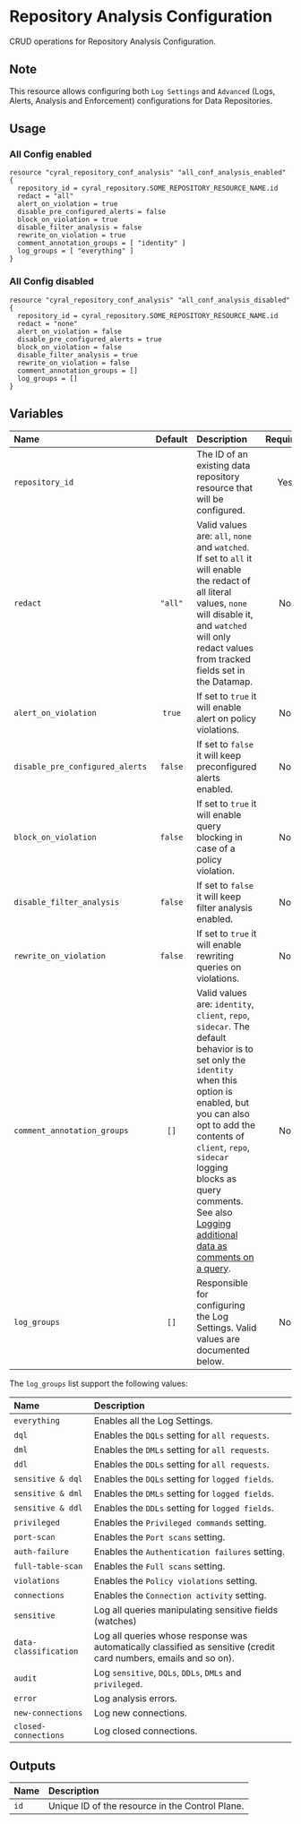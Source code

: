 # Repository Analysis Configuration

CRUD operations for Repository Analysis Configuration.

## Note

This resource allows configuring both `Log Settings` and `Advanced` (Logs, Alerts, Analysis and Enforcement) configurations for Data Repositories.

## Usage

### All Config enabled

```hcl
resource "cyral_repository_conf_analysis" "all_conf_analysis_enabled" {
  repository_id = cyral_repository.SOME_REPOSITORY_RESOURCE_NAME.id
  redact = "all"
  alert_on_violation = true
  disable_pre_configured_alerts = false
  block_on_violation = true
  disable_filter_analysis = false
  rewrite_on_violation = true
  comment_annotation_groups = [ "identity" ]
  log_groups = [ "everything" ]
}
```

### All Config disabled

```hcl
resource "cyral_repository_conf_analysis" "all_conf_analysis_disabled" {
  repository_id = cyral_repository.SOME_REPOSITORY_RESOURCE_NAME.id
  redact = "none"
  alert_on_violation = false
  disable_pre_configured_alerts = true
  block_on_violation = false
  disable_filter_analysis = true
  rewrite_on_violation = false
  comment_annotation_groups = []
  log_groups = []
}
```

## Variables

| Name                            | Default | Description                                                                                                                                                                                                                                                                                                                                                                       | Required |
| :------------------------------ | :-----: | :-------------------------------------------------------------------------------------------------------------------------------------------------------------------------------------------------------------------------------------------------------------------------------------------------------------------------------------------------------------------------------- | :------: |
| `repository_id`                 |         | The ID of an existing data repository resource that will be configured.                                                                                                                                                                                                                                                                                                           |   Yes    |
| `redact`                        | `"all"` | Valid values are: `all`, `none` and `watched`. If set to `all` it will enable the redact of all literal values, `none` will disable it, and `watched` will only redact values from tracked fields set in the Datamap.                                                                                                                                                             |    No    |
| `alert_on_violation`            | `true`  | If set to `true` it will enable alert on policy violations.                                                                                                                                                                                                                                                                                                                       |    No    |
| `disable_pre_configured_alerts` | `false` | If set to `false` it will keep preconfigured alerts enabled.                                                                                                                                                                                                                                                                                                                      |    No    |
| `block_on_violation`            | `false` | If set to `true` it will enable query blocking in case of a policy violation.                                                                                                                                                                                                                                                                                                     |    No    |
| `disable_filter_analysis`       | `false` | If set to `false` it will keep filter analysis enabled.                                                                                                                                                                                                                                                                                                                           |    No    |
| `rewrite_on_violation`          | `false` | If set to `true` it will enable rewriting queries on violations.                                                                                                                                                                                                                                                                                                                  |    No    |
| `comment_annotation_groups`     |  `[]`   | Valid values are: `identity`, `client`, `repo`, `sidecar`. The default behavior is to set only the `identity` when this option is enabled, but you can also opt to add the contents of `client`, `repo`, `sidecar` logging blocks as query comments. See also [Logging additional data as comments on a query](https://support.cyral.com/support/solutions/articles/44002218978). |    No    |
| `log_groups`                    |  `[]`   | Responsible for configuring the Log Settings. Valid values are documented below.                                                                                                                                                                                                                                                                                                  |    No    |

The `log_groups` list support the following values:

| Name                  | Description                                                                                                       |
| :-------------------- | :---------------------------------------------------------------------------------------------------------------- |
| `everything`          | Enables all the Log Settings.                                                                                     |
| `dql`                 | Enables the `DQLs` setting for `all requests`.                                                                    |
| `dml`                 | Enables the `DMLs` setting for `all requests`.                                                                    |
| `ddl`                 | Enables the `DDLs` setting for `all requests`.                                                                    |
| `sensitive & dql`     | Enables the `DQLs` setting for `logged fields`.                                                                   |
| `sensitive & dml`     | Enables the `DMLs` setting for `logged fields`.                                                                   |
| `sensitive & ddl`     | Enables the `DDLs` setting for `logged fields`.                                                                   |
| `privileged`          | Enables the `Privileged commands` setting.                                                                        |
| `port-scan`           | Enables the `Port scans` setting.                                                                                 |
| `auth-failure`        | Enables the `Authentication failures` setting.                                                                    |
| `full-table-scan`     | Enables the `Full scans` setting.                                                                                 |
| `violations`          | Enables the `Policy violations` setting.                                                                          |
| `connections`         | Enables the `Connection activity` setting.                                                                        |
| `sensitive`           | Log all queries manipulating sensitive fields (watches)                                                           |
| `data-classification` | Log all queries whose response was automatically classified as sensitive (credit card numbers, emails and so on). |
| `audit`               | Log `sensitive`, `DQLs`, `DDLs`, `DMLs` and `privileged`.                                                         |
| `error`               | Log analysis errors.                                                                                              |
| `new-connections`     | Log new connections.                                                                                              |
| `closed-connections`  | Log closed connections.                                                                                           |

## Outputs

| Name | Description                                     |
| :--- | :---------------------------------------------- |
| `id` | Unique ID of the resource in the Control Plane. |
